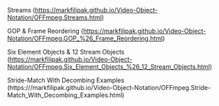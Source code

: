Streams (https://markfilipak.github.io/Video-Object-Notation/OFFmpeg.Streams.html)

GOP & Frame Reordering (https://markfilipak.github.io/Video-Object-Notation/OFFmpeg.GOP_%26_Frame_Reordering.html)

Six Element Objects & 12 Stream Objects (https://markfilipak.github.io/Video-Object-Notation/OFFmpeg.Six_Element_Objects_%26_12_Stream_Objects.html)

Stride-Match With Decombing Examples (https:///markfilipak.github.io/Video-Object-Notation/OFFmpeg.Stride-Match_With_Decombing_Examples.html)

